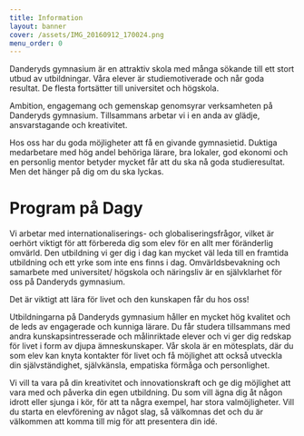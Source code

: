 ```yaml
---
title: Information
layout: banner
cover: /assets/IMG_20160912_170024.png
menu_order: 0
---
```


Danderyds gymnasium är en attraktiv skola med många sökande till ett stort utbud av utbildningar. Våra elever är studiemotiverade och når goda resultat. De flesta fortsätter till universitet och högskola.

Ambition, engagemang och gemenskap genomsyrar verksamheten på Danderyds gymnasium. Tillsammans arbetar vi i en anda av glädje, ansvarstagande och kreativitet.

Hos oss har du goda möjligheter att få en givande gymnasietid. Duktiga medarbetare med hög andel behöriga lärare, bra lokaler, god ekonomi och en personlig mentor betyder mycket får att du ska nå goda studieresultat. Men det hänger på dig om du ska lyckas.

# Program på Dagy

Vi arbetar med internationaliserings- och globaliseringsfrågor, vilket är oerhört viktigt för att förbereda dig som elev för en allt mer föränderlig omvärld. Den utbildning vi ger dig i dag kan mycket väl leda till en framtida utbildning och ett yrke som inte ens finns i dag. Omvärldsbevakning och samarbete med universitet/ högskola och näringsliv är en självklarhet för oss på Danderyds gymnasium.

Det är viktigt att lära för livet och den kunskapen får du hos oss!

Utbildningarna på Danderyds gymnasium håller en mycket hög kvalitet och de leds av engagerade och kunniga lärare. Du får studera tillsammans med andra kunskapsintresserade och målinriktade elever och vi ger dig redskap för livet i form av djupa ämneskunskaper. Vår skola är en mötesplats, där du som elev kan knyta kontakter för livet och få möjlighet att också utveckla din självständighet, självkänsla, empatiska förmåga och personlighet.

Vi vill ta vara på din kreativitet och innovationskraft och ge dig möjlighet att vara med och påverka din egen utbildning. Du som vill ägna dig åt någon idrott eller sjunga i kör, för att ta några exempel, har stora valmöjligheter. Vill du starta en elevförening av något slag, så välkomnas det och du är välkommen att komma till mig för att presentera din idé.
